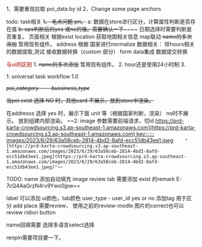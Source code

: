 

1、需要重现拉取 poi_data by id
2、Change some page anchors

todo: 
task相关
~~1、 毛点问题 pri。~~ 
	a: 数据在store进行区分，计算属性判断是否存在值
	~~b:  ops判断后的yes 或no的值。需要确认一下~~~~~~
	 日期选择时需要判断是否重复。
页面相关
		根据exist location 获取地图相关信息
			map联动
		 ~~name的多次添加~~ 暂用现有组件。
		 address 根据 国家进行normalize
数据相关：
	    除hours相关的数据提取,测试
	    接收数据转换（custom 部分）
	    form data集成
		    数据提交转换
		
<font color="#c0504d">**与ui的区别**</font>
	1.  ~~name的多次添加~~ 暂用现有组件。
	2. hour还是使用24小时制
	3. 
	

1:   universal task workflow 1.0

~~*poi_category ---- bussiness_type*~~


~~当poi exist 选择 NO 时，其他card 不展示，放到store中渲染。~~

在addresss 选择 yes 时，展示下面 unit 等（根据国家判断，渲染）
                           no时不展示。 放到组建内部渲染。
~~2: image 参数需要前端请求，切id
[https://prd-karta-crowdsourcing.s3.ap-southeast-1.amazonaws.com](https://prd-karta-crowdsourcing.s3.ap-southeast-1.amazonaws.com) 
key::::::
images/2023/6/29/63a58ceb-2814-4bd2-8afd-ecc51db43ee1.jpeg](https://prd-karta-crowdsourcing.s3.ap-southeast-1.amazonaws.com/images/2023/6/29/63a58ceb-2814-4bd2-8afd-ecc51db43ee1.jpeg)
	       `"[https://prd-karta-crowdsourcing.s3.ap-southeast-1.amazonaws.com/images/2023/6/29/63a58ceb-2814-4bd2-8afd-ecc51db43ee1.jpeg](https://prd-karta-crowdsourcing.s3.ap-southeast-1.amazonaws.com/images/2023/6/29/63a58ceb-2814-4bd2-8afd-ecc51db43ee1.jpeg)"~~`

TODO:
	name 添加自动填充
	image review tab 需要添加
	exist 的remark 
E-7cQ4AaGrzN4rv9Ywo0jpw==

label 可以添加
ui颜色，tab颜色
user_type - user_id
yes or no 添加tag 用于区分
add place 需要review， 使用之前的review-modle
图片的correct也可以review  ridion button 

name回填需要 选择多语言select选择



renpin需要项目要一下。

